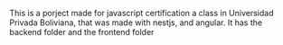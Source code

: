 This is a porject made for javascript certification a class in Universidad Privada Boliviana, that was made with nestjs, and angular. It has the backend folder and the frontend folder
